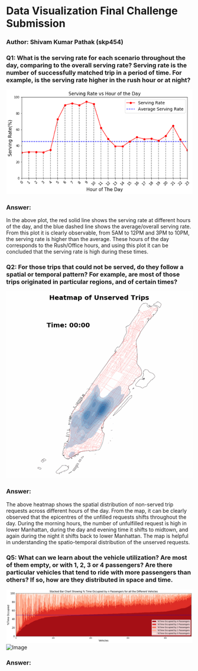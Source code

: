 # Data Visualization Final Challenge Submission
### Author: Shivam Kumar Pathak (skp454)

### Q1: What is the serving rate for each scenario throughout the day, comparing to the overall serving rate? Serving rate is the number of successfully matched trip in a period of time. For example, is the serving rate higher in the rush hour or at night?

![Image](Q1.png)

### Answer:
In the above plot, the red solid line shows the serving rate at different hours of the day, and the blue dashed line shows the average/overall serving rate. From this plot it is clearly observable, from 5AM to 12PM and 3PM to 10PM, the serving rate is higher than the average. These hours of the day corresponds to the Rush/Office hours, and using this plot it can be concluded that the serving rate is high during these times.

### Q2: For those trips that could not be served, do they follow a spatial or temporal pattern? For example, are most of those trips originated in particular regions, and of certain times?

![Image](Q2.gif)

### Answer:
The above heatmap shows the spatial distribution of non-served trip requests across different hours of the day. From the map, it can be clearly observed that the epicentres of the unfilled requests shifts throughout the day. During the morning hours, the number of unfulfilled request is high in lower Manhattan, during the day and evening time it shifts to midtown, and again during the night it shifts back to lower Manhattan. The map is helpful in understanding the spatio-temporal distribution of the unserved requests. 

### Q5: What can we learn about the vehicle utilization? Are most of them empty, or with 1, 2, 3 or 4 passengers? Are there particular vehicles that tend to ride with more passengers than others? If so, how are they distributed in space and time.

![Image](Q51.png)
![Image](Q5.gif)

### Answer:
